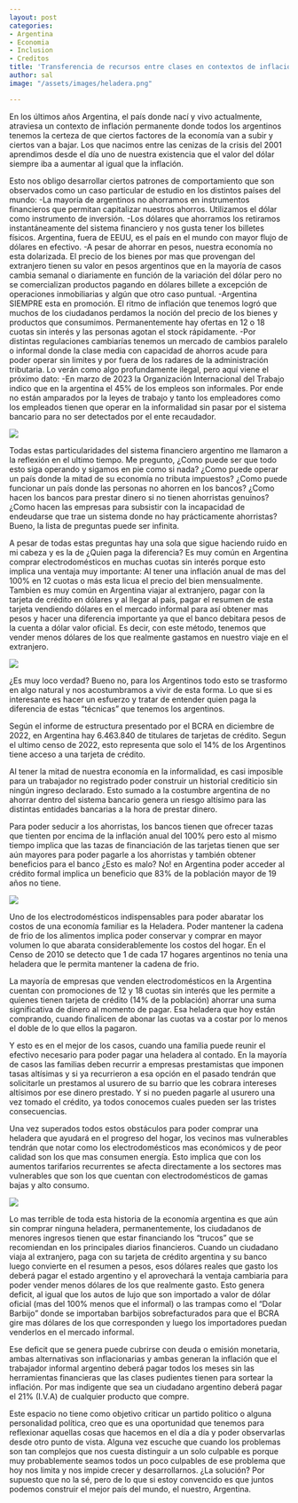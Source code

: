 ```yaml
---
layout: post
categories:
- Argentina
- Economia
- Inclusion
- Creditos
title: 'Transferencia de recursos entre clases en contextos de inflación y crisis'
author: sal
image: "/assets/images/heladera.png"

---
```

En los últimos años Argentina, el país donde nací y vivo actualmente, atraviesa un contexto de inflación permanente donde todos los argentinos tenemos la certeza de que ciertos factores de la economía van a subir y ciertos van a bajar. Los que nacimos entre las cenizas de la crisis del 2001 aprendimos desde el día uno de nuestra existencia que el valor del dólar siempre iba a aumentar al igual que la inflación.

Esto nos obligo desarrollar ciertos patrones de comportamiento que son observados como un caso particular de estudio en los distintos países del mundo:
-La mayoría de argentinos no ahorramos en instrumentos financieros que permitan capitalizar nuestros ahorros. Utilizamos el dólar como instrumento de inversión.
-Los dólares que ahorramos los retiramos instantáneamente del sistema financiero y nos gusta tener los billetes físicos. Argentina, fuera de EEUU, es el país en el mundo con mayor flujo de dólares en efectivo.
-A pesar de ahorrar en pesos, nuestra economía no esta dolarizada. El precio de los bienes por mas que provengan del extranjero tienen su valor en pesos argentinos que en la mayoría de casos cambia semanal o diariamente en función de la variación del dólar pero no se comercializan productos pagando en dólares billete a excepción de operaciones inmobiliarias y algún que otro caso puntual. 
-Argentina SIEMPRE esta en promoción. El ritmo de inflación que tenemos logró que muchos de los ciudadanos perdamos la noción del precio de los bienes y productos que consumimos. Permanentemente hay ofertas en 12 o 18 cuotas sin interés y las personas agotan el stock rápidamente. 
-Por distintas regulaciones cambiarías tenemos un mercado de cambios paralelo o informal donde la clase media con capacidad de ahorros acude para poder operar sin limites y por fuera de los radares de la administración tributaria. Lo verán como algo profundamente ilegal, pero aquí viene el próximo dato:
-En marzo de 2023 la Organización Internacional del Trabajo indico que en la argentina el 45% de los empleos son informales. Por ende no están amparados por la leyes de trabajo y tanto los empleadores como los empleados tienen que operar en la informalidad sin pasar por el sistema bancario para no ser detectados por el ente recaudador.

![](/assets/images/dolares.jpg)

Todas estas particularidades del sistema financiero argentino me llamaron a la reflexión en el ultimo tiempo. Me pregunto, ¿Como puede ser que todo esto siga operando y sigamos en pie como si nada? ¿Como puede operar un país donde la mitad de su economía no tributa impuestos? ¿Como puede funcionar un país donde las personas no ahorren en los bancos? ¿Como hacen los bancos para prestar dinero si no tienen ahorristas genuinos? ¿Como hacen las empresas para subsistir con la incapacidad de endeudarse que trae un sistema donde no hay prácticamente ahorristas? Bueno, la lista de preguntas puede ser infinita.

A pesar de todas estas preguntas hay una sola que sigue haciendo ruido en mi cabeza y es la de ¿Quien paga la diferencia? Es muy común en Argentina comprar electrodomésticos en muchas cuotas sin interés porque esto implica una ventaja muy importante: Al tener una inflación anual de mas del 100% en 12 cuotas o más esta  licua el precio del bien mensualmente. Tambien es muy común en Argentina viajar al extranjero, pagar con la tarjeta de crédito en dólares y al llegar al país, pagar el resumen de esta tarjeta vendiendo dólares en el mercado informal para así obtener mas pesos y hacer una diferencia importante ya que el banco debitara pesos de la cuenta a dólar valor oficial. Es decir, con este método, tenemos que vender menos dólares de los que realmente gastamos en nuestro viaje en el extranjero.


![](/assets/images/heladeras-venta.jpg)

¿Es muy loco verdad? Bueno no, para los Argentinos todo esto se trasformo en algo natural y nos acostumbramos a vivir de esta forma. Lo que si es interesante es hacer un esfuerzo y tratar de entender quien paga la diferencia de estas “técnicas” que tenemos los argentinos.

Según el informe de estructura presentado por el BCRA en diciembre de 2022, en Argentina hay 6.463.840 de titulares de tarjetas de crédito. Segun el ultimo censo de 2022, esto representa que solo el 14% de los Argentinos tiene acceso a una tarjeta de crédito.

Al tener la mitad de nuestra economía en la informalidad, es casi imposible para un trabajador no registrado poder construir un historial crediticio sin ningún ingreso declarado. Esto sumado a la costumbre argentina de no ahorrar dentro del sistema bancario genera un riesgo altísimo para las distintas entidades bancarias a la hora de prestar dinero.

Para poder seducir a los ahorristas, los bancos tienen que ofrecer tazas que tienten por encima de la inflación anual del 100% pero esto al mismo tiempo implica que las tazas de financiación de las tarjetas tienen que ser aún mayores para poder pagarle a los ahorristas y también obtener beneficios para el banco ¿Esto es malo? No! en Argentina poder acceder al crédito formal implica un beneficio que 83% de la población mayor de 19 años no tiene.

![](/assets/images/_104131313_microcredito.jpg)

Uno de los electrodomésticos indispensables para poder abaratar los costos de una economía familiar es la Heladera. Poder mantener la cadena de frio de los alimentos implica poder conservar y comprar en mayor volumen lo que abarata considerablemente los costos del hogar. En el Censo de 2010 se detecto que 1 de cada 17 hogares argentinos no tenia una heladera que le permita mantener la cadena de frio.

La mayoría de empresas que venden electrodomésticos en la Argentina cuentan con promociones de 12 y 18 cuotas sin interés que les permite a quienes tienen tarjeta de crédito (14% de la población) ahorrar una suma significativa de dinero al momento de pagar. Esa heladera que hoy están comprando, cuando finalicen de abonar las cuotas va a costar por lo menos el doble de lo que ellos la pagaron. 

Y esto es en el mejor de los casos, cuando una familia puede reunir el efectivo necesario para poder pagar una heladera al contado. En la mayoría de casos las familias deben recurrir a empresas prestamistas que imponen tasas altísimas y si ya recurrieron a esa opción en el pasado tendrán que solicitarle un prestamos al usurero de su barrio que les cobrara intereses altísimos por ese dinero prestado. Y si no pueden pagarle al usurero una vez tomado el crédito, ya todos conocemos cuales pueden ser las tristes consecuencias.

Una vez superados todos estos obstáculos para poder comprar una heladera que ayudará en el progreso del hogar, los vecinos mas vulnerables tendrán que notar como los electrodomésticos mas económicos y de peor calidad son los que mas consumen energía. Esto implica que con los aumentos tarifarios recurrentes se afecta directamente a los sectores mas vulnerables que son los que cuentan con electrodomésticos de gamas bajas y alto consumo. 
 
![](/assets/images/alipay-from-scmp.jpeg)

Lo mas terrible de toda esta historia de la economía argentina es que aún sin comprar ninguna heladera, permanentemente, los ciudadanos de menores ingresos tienen que estar financiando los “trucos” que se recomiendan en los principales diarios financieros. 
Cuando un ciudadano viaja al extranjero, paga con su tarjeta de crédito argentina y su banco luego convierte en el resumen a pesos, esos dólares reales que gasto los deberá pagar el estado argentino y el aprovechará la ventaja cambiaria para poder vender menos dólares de los que realmente gasto. Esto genera deficit, al igual que los autos de lujo que son importado a valor de dólar oficial (mas del 100% menos que el informal) o las trampas como el “Dolar Barbijo” donde se importaban barbijos sobrefacturados para que el BCRA gire mas dólares de los que corresponden y luego los importadores puedan venderlos en el mercado informal. 

Ese deficit que se genera puede cubrirse con deuda o emisión monetaria, ambas alternativas son inflacionarias y ambas generan la inflación que el trabajador informal argentino deberá pagar todos los meses sin las herramientas financieras que las clases pudientes tienen para sortear la inflación. Por mas indigente que sea un ciudadano argentino deberá pagar el 21% (I.V.A) de cualquier producto que compre.

Este espacio no tiene como objetivo criticar un partido politico o alguna personalidad política, creo que es una oportunidad que tenemos para reflexionar aquellas cosas que hacemos en el día a día y poder observarlas desde otro punto de vista. Alguna vez escuche que cuando los problemas son tan complejos que nos cuesta distinguir a un solo culpable es porque muy probablemente seamos todos un poco culpables de ese problema que hoy nos limita y nos impide crecer y desarrollarnos. ¿La solución? Por supuesto que no la sé, pero de lo que si estoy convencido es que juntos podemos construir el mejor país del mundo, el nuestro, Argentina. 
